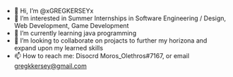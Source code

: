 - 👋 Hi, I’m @xGREGKERSEYx
- 👀 I’m interested in Summer Internships in Software Engineering / Design, Web Development, Game Development
- 🌱 I’m currently learning java programming 
- 💞️ I’m looking to collaborate on projacts to further my horizona and expand upon my learned skills
- 📫 How to reach me: Disocrd Moros_Olethros#7167, or email gregkkersey@gmail.com

<!---
xGREGKERSEYx/xGREGKERSEYx is a ✨ special ✨ repository because its `README.md` (this file) appears on your GitHub profile.
You can click the Preview link to take a look at your changes.
--->
